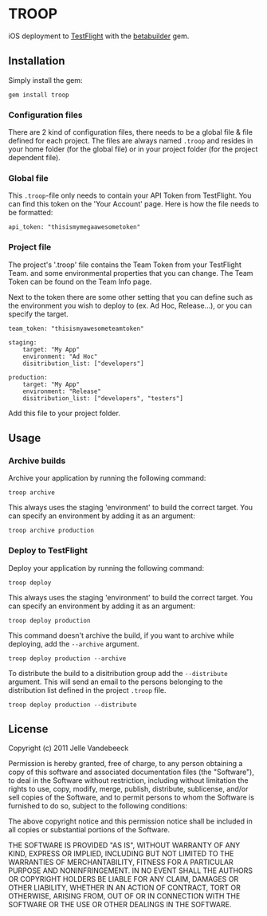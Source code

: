 # TROOP

iOS deployment to [TestFlight](http://testflightapp.com) with the [betabuilder](http://rubygems.org/gems/betabuilder) gem.

## Installation

Simply install the gem:

    gem install troop

### Configuration files

There are 2 kind of configuration files, there needs to be a global file & file defined for each project. The files are always named `.troop` and resides in your home folder (for the global file) or in your project folder (for the project dependent file).

### Global file

This `.troop`-file only needs to contain your API Token from TestFlight. You can find this token on the 'Your Account' page. Here is how the file needs to be formatted:

    api_token: "thisismymegaawesometoken"

### Project file

The project's '.troop' file contains the Team Token from your TestFlight Team. and some environmental properties that you can change. The Team Token can be found on the Team Info page.

Next to the token there are some other setting that you can define such as the environment you wish to deploy to (ex. Ad Hoc, Release...), or you can specify the target.

    team_token: "thisismyawesometeamtoken"
    
    staging:
        target: "My App"
        environment: "Ad Hoc"
        disitribution_list: ["developers"]
    
    production:
        target: "My App"
        environment: "Release"
        disitribution_list: ["developers", "testers"]

Add this file to your project folder.

## Usage

### Archive builds

Archive your application by running the following command:
    
    troop archive

This always uses the staging 'environment' to build the correct target. You can specify an environment by adding it as an argument:

    troop archive production

### Deploy to TestFlight

Deploy your application by running the following command:
    
    troop deploy

This always uses the staging 'environment' to build the correct target. You can specify an environment by adding it as an argument:

    troop deploy production

This command doesn't archive the build, if you want to archive while deploying, add the `--archive` argument.

    troop deploy production --archive

To distribute the build to a disitribution group add the `--distribute` argument. This will send an email to the persons belonging to the distribution list defined in the project `.troop` file.

    troop deploy production --distribute
    
## License

Copyright (c) 2011 Jelle Vandebeeck

Permission is hereby granted, free of charge, to any person obtaining
a copy of this software and associated documentation files (the
"Software"), to deal in the Software without restriction, including
without limitation the rights to use, copy, modify, merge, publish,
distribute, sublicense, and/or sell copies of the Software, and to
permit persons to whom the Software is furnished to do so, subject to
the following conditions:

The above copyright notice and this permission notice shall be
included in all copies or substantial portions of the Software.

THE SOFTWARE IS PROVIDED "AS IS", WITHOUT WARRANTY OF ANY KIND,
EXPRESS OR IMPLIED, INCLUDING BUT NOT LIMITED TO THE WARRANTIES OF
MERCHANTABILITY, FITNESS FOR A PARTICULAR PURPOSE AND
NONINFRINGEMENT. IN NO EVENT SHALL THE AUTHORS OR COPYRIGHT HOLDERS BE
LIABLE FOR ANY CLAIM, DAMAGES OR OTHER LIABILITY, WHETHER IN AN ACTION
OF CONTRACT, TORT OR OTHERWISE, ARISING FROM, OUT OF OR IN CONNECTION
WITH THE SOFTWARE OR THE USE OR OTHER DEALINGS IN THE SOFTWARE.
